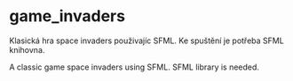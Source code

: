 # game_invaders

Klasická hra space invaders použivajíc SFML. Ke spuštění je potřeba SFML knihovna.

A classic game space invaders using SFML. SFML library is needed.
